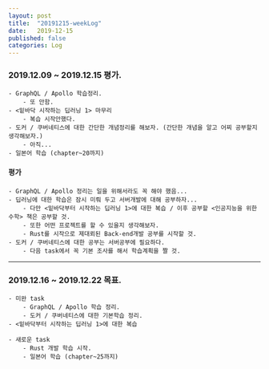 ```yaml
---
layout: post
title:  "20191215-weekLog"
date:   2019-12-15
published: false
categories: Log
---
```

### 2019.12.09 ~ 2019.12.15 평가.
    - GraphQL / Apollo 학습정리.  
        - 또 안함.
    - <밑바닥 시작하는 딥러닝 1> 마무리  
        - 복습 시작안했다.
    - 도커 / 쿠버네티스에 대한 간단한 개념정리를 해보자. (간단한 개념을 알고 어찌 공부할지 생각해보자.) 
        - 아직... 
    - 일본어 학습 (chapter~20까지)  

#### 평가
    - GraphQL / Apollo 정리는 일을 위해서라도 꼭 해야 했음...  
    - 딥러닝에 대한 학습은 잠시 미뤄 두고 서버개발에 대해 공부하자...  
        - 다만 <밑바닥부터 시작하는 딥러닝 1>에 대한 복습 / 이후 공부할 <인공지능을 위한 수학> 책은 공부할 것.  
        - 또한 어떤 프로젝트를 할 수 있을지 생각해보자.  
        - Rust를 시작으로 제대뢰된 Back-end개발 공부를 시작할 것.  
    - 도커 / 쿠버네티스에 대한 공부는 서버공부에 필요하다.  
        - 다음 task에서 꼭 기본 조사를 해서 학습계획을 짤 것.  

---

### 2019.12.16 ~ 2019.12.22 목표.
    - 미완 task
        - GraphQL / Apollo 학습 정리.
        - 도커 / 쿠버네티스에 대한 기본학습 정리.  
    - <밑바닥부터 시작하는 딥러닝 1>에 대한 복습  

    - 새로운 task
        - Rust 개발 학습 시작.   
        - 일본어 학습 (chapter~25까지)  